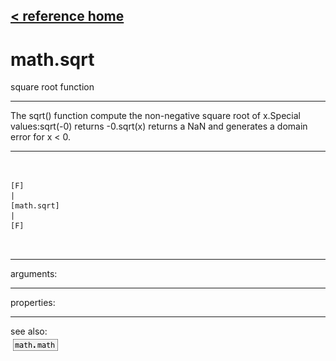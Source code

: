 [< reference home](ceammc_lib.html)
---

# math.sqrt


square root function

---

The sqrt() function compute the non-negative square root of x.Special values:sqrt(-0) returns -0.sqrt(x) returns a NaN and generates a domain error for x &lt; 0.<br>


---


```


[F]
|
[math.sqrt]
|
[F]

            
```

---
arguments:


---
properties:


---
see also:<br>
[![math.math](img/object_math.math.png)](math.math.html)
